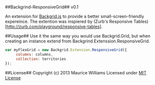 ##Backgrind-ResponsiveGrid## v0.1

An extension for [Backgrid.js](http://backgridjs.com/) to provide a better small-screen-friendly expereince.
The extention was inspiered by (Zurb's Responsive Tables)[http://zurb.com/playground/responsive-tables].

##Usage##
Use it the same way you would use Backgrid.Grid, but when creating an instance extend from Backgrind.Extenssion.ResponsiveGrid.

```javascript
var myFlexGrid = new Backgrid.Extension.ResponsiveGrid({
     columns: columns,
     collection: territories
});
```

##License##
Copyright (c) 2013 Maurice Williams
Licensed under [MIT License](http://opensource.org/licenses/MIT)